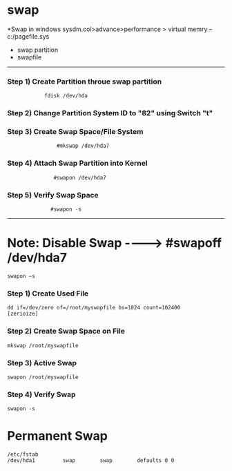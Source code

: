 
# swap 

*Swap in windows sysdm.col>advance>performance > virtual memry – c:/pagefile.sys 

- swap partition   
- swapfile  

-----------------------------------------------------------------------------  
### Step 1) Create Partition throue swap partition 

                fdisk /dev/hda 

### Step 2) Change Partition System ID to "82" using Switch "t" 

### Step 3) Create Swap Space/File System 

                    #mkswap /dev/hda7 

### Step 4) Attach Swap Partition into Kernel 

                   #swapon /dev/hda7 

### Step 5) Verify Swap Space 

                  #swapon -s 
                  

------------------------------------------------------------------------------
# Note: Disable Swap ----> #swapoff /dev/hda7 
```
swapon –s 
```

### Step 1) Create Used File 
```
dd if=/dev/zero of=/root/myswapfile bs=1024 count=102400     [zerioize] 
```
### Step 2) Create Swap Space on File 
```
mkswap /root/myswapfile 
```

### Step 3) Active Swap 
```
swapon /root/myswapfile 
```

### Step 4) Verify Swap  
```
swapon -s 
```


# Permanent Swap 
```
/etc/fstab 
/dev/hda1         swap        swap        defaults 0 0
```
